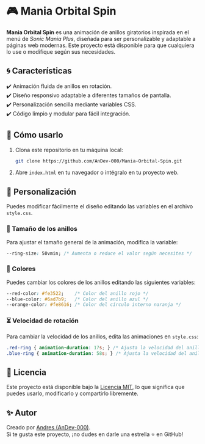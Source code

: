 # 🎮 Mania Orbital Spin

**Mania Orbital Spin** es una animación de anillos giratorios inspirada en el menú de *Sonic Mania Plus*, diseñada para ser personalizable y adaptable a páginas web modernas. Este proyecto está disponible para que cualquiera lo use o modifique según sus necesidades.

## 🌀 Características

✔️ Animación fluida de anillos en rotación.  
✔️ Diseño responsivo adaptable a diferentes tamaños de pantalla.  
✔️ Personalización sencilla mediante variables CSS.  
✔️ Código limpio y modular para fácil integración.  

## 🚀 Cómo usarlo

1. Clona este repositorio en tu máquina local:  
   ```bash
   git clone https://github.com/AnDev-000/Mania-Orbital-Spin.git
   ```
2. Abre `index.html` en tu navegador o intégralo en tu proyecto web.  

## 🎨 Personalización

Puedes modificar fácilmente el diseño editando las variables en el archivo `style.css`.

### 🔹 Tamaño de los anillos
Para ajustar el tamaño general de la animación, modifica la variable:  
```css
--ring-size: 50vmin; /* Aumenta o reduce el valor según necesites */
```

### 🎨 Colores
Puedes cambiar los colores de los anillos editando las siguientes variables:  
```css
--red-color: #fe3522;    /* Color del anillo rojo */
--blue-color: #6ad7b9;   /* Color del anillo azul */
--orange-color: #fe8616; /* Color del círculo interno naranja */
```

### ⏳ Velocidad de rotación
Para cambiar la velocidad de los anillos, edita las animaciones en `style.css`:  
```css
.red-ring { animation-duration: 17s; } /* Ajusta la velocidad del anillo rojo */
.blue-ring { animation-duration: 58s; } /* Ajusta la velocidad del anillo azul */
```

## 📄 Licencia

Este proyecto está disponible bajo la [Licencia MIT](LICENSE), lo que significa que puedes usarlo, modificarlo y compartirlo libremente.

## ✨ Autor

Creado por [Andres (AnDev-000)](https://github.com/AnDev-000).  
Si te gusta este proyecto, ¡no dudes en darle una estrella ⭐ en GitHub!  
